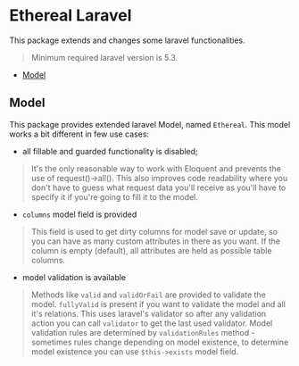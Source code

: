 # Ethereal Laravel

This package extends and changes some laravel functionalities.

> Minimum required laravel version is 5.3.
 
- [Model](#model)
 
## Model

This package provides extended laravel Model, named `Ethereal`. This model works a bit different in few use cases:

- all fillable and guarded functionality is disabled;

> It's the only reasonable way to work with Eloquent and prevents the use of request()->all(). This also improves code readability where you don't have to guess what request 
data you'll receive as you'll have to specify it if you're going to fill it to the model.

- `columns` model field is provided

> This field is used to get dirty columns for model save or update, so you can have as many custom attributes in there as you want. If the column is empty (default), all 
attributes are held as possible table columns.

- model validation is available

> Methods like `valid` and `validOrFail` are provided to validate the model. `fullyValid` is present if you want to validate the model and all it's relations. This uses 
laravel's validator so after any validation action you can call `validator` to get the last used validator. Model validation rules are determined by `validationRules` method - 
sometimes rules change depending on model existence, to determine model existence you can use `$this->exists` model field.
